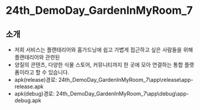# 24th_DemoDay_GardenInMyRoom_7

## 소개
- 저희 서비스는 플랜테리어와 홈가드닝에 쉽고 가볍게 접근하고 싶은 사람들을 위해 플랜테리어와 관련된 
- 양질의 콘텐츠, 다양한 식물 스토어, 커뮤니티까지 한 곳에 모아 연결하는 통합 플랫폼이라고 할 수 있습니다.
- apk(release)경로: 24th_DemoDay_GardenInMyRoom_7\app\release\app-release.apk
- apk(debug)경로: 24th_DemoDay_GardenInMyRoom_7\app\debug\app-debug.apk


